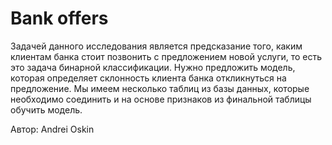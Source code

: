 # Bank offers

Задачей данного исследования является предсказание того, каким клиентам банка стоит позвонить с предложением новой услуги, то есть это задача бинарной классификации. Нужно предложить модель, которая определяет склонность клиента банка откликнуться на предложение.
Мы имеем несколько таблиц из базы данных, которые необходимо соединить и на основе признаков из финальной таблицы обучить модель.

Автор: Andrei Oskin
